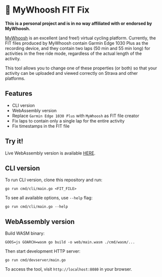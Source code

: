 # :bicyclist: MyWhoosh FIT Fix

**This is a personal project and is in no way affiliated with or endorsed by MyWhoosh.**

[MyWhoosh](https://www.mywhoosh.com/) is an excellent (and free!) virtual cycling platform.
Currently, the FIT files produced by MyWhoosh contain Garmin Edge 1030 Plus as the recording device,
and they contain two laps (50 min and 55 min long) for activities in the free ride mode, regardless of the actual length
of the activity.

This tool allows you to change one of these properties (or both) so that your activity can be uploaded and viewed
correctly on Strava and other platforms.

## Features

- CLI version
- WebAssembly version
- Replace `Garmin Edge 1030 Plus` with `MyWhoosh` as FIT file creator
- Fix laps to contain only a single lap for the entire activity
- Fix timestamps in the FIT file

## Try it!

Live WebAssembly version is available [HERE](https://rosvit.com/mwfitfix).

## CLI version

To run CLI version, clone this repository and run:

```
go run cmd/cli/main.go <FIT_FILE>
```

To see all available options, use `--help` flag:

```
go run cmd/cli/main.go --help
```

## WebAssembly version

Build WASM binary:

```
GOOS=js GOARCH=wasm go build -o web/main.wasm ./cmd/wasm/...
```

Then start development HTTP server:

```
go run cmd/devserver/main.go
```

To access the tool, visit `http://localhost:8080` in your browser.

